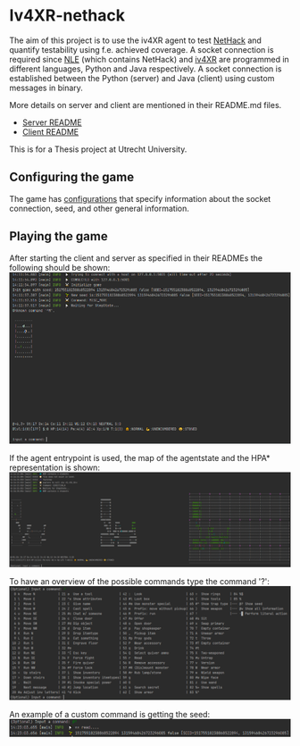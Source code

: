 # Iv4XR-nethack

The aim of this project is to use the iv4XR agent to test [NetHack](https://nethack.org) and quantify testability using f.e. achieved coverage.
A socket connection is required since [NLE](https://github.com/facebookresearch/nle) (which contains NetHack) and [iv4XR](https://github.com/iv4xr-project/aplib) are programmed in different languages, Python and Java respectively. A socket connection is established between the Python (server) and Java (client) using custom messages in binary.

More details on server and client are mentioned in their README.md files.

* [Server README](./server-python/README.md)
* [Client README](./client-java/README.md)

This is for a Thesis project at Utrecht University.

## Configuring the game

The game has [configurations](./client-java/config.properties) that specify information about the socket connection, seed, and other general information.

## Playing the game

After starting the client and server as specified in their READMEs the following should be shown:
![Startup screen](images/StartupJava.PNG)

If the agent entrypoint is used, the map of the agentstate and the HPA\* representation is shown:
![Navigation screen](images/Navigation.PNG)

To have an overview of the possible commands type the command '?':
![Commands overview](images/Commands.PNG)

An example of a custom command is getting the seed:
![Seed information](images/Seed.PNG)
